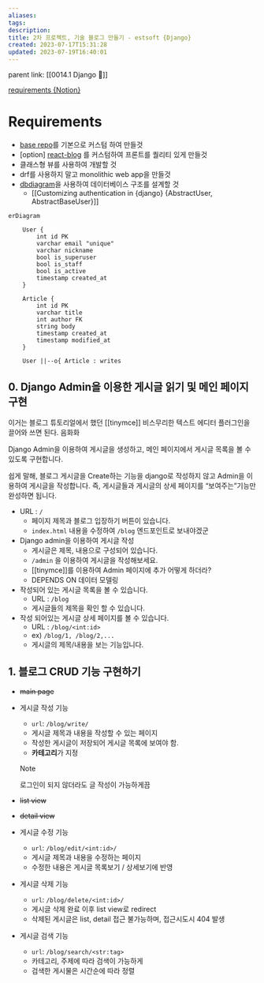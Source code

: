 ```yaml
---
aliases: 
tags: 
description:
title: 2차 프로젝트, 기술 블로그 만들기 - estsoft {Django}
created: 2023-07-17T15:31:28
updated: 2023-07-19T16:40:01
---
```


parent link: [[0014.1 Django 🎈]]

[requirements {Notion}](https://paullabworkspace.notion.site/Blog-2a7d87f563ad42f9a0382f523fae14e1)

# Requirements

- [base repo](https://github.com/weniv/BackendOrmi/tree/main/HTML-CSS/board_final)를 기본으로 커스텀 하여 만들것
- \[option\]  [react-blog](https://weniv.github.io/react-blog/) 를 커스텀하여 프론트를 퀄리티 있게 만들것
- 클래스형 뷰를 사용하여 개발할 것
- drf를 사용하지 말고 monolithic web app을 만들것
- [dbdiagram](https://dbdiagram.io/home)을 사용하여 데이터베이스 구조를 설계할 것
	- [[Customizing authentication in {django} {AbstractUser, AbstractBaseUser}]]

```mermaid
erDiagram

	User {
		int id PK
		varchar email "unique"
		varchar nickname
		bool is_superuser
		bool is_staff
		bool is_active
		timestamp created_at
	}

	Article {
		int id PK
		varchar title
		int author FK
		string body
		timestamp created_at
		timestamp modified_at
	}

	User ||--o{ Article : writes
```

## 0. Django Admin을 이용한 게시글 읽기 및 메인 페이지 구현

이거는 블로그 튜토리얼에서 했던 [[tinymce]] 비스무리한 텍스트 에디터 플러그인을 끌어와 쓰면 된다. 음화화

Django Admin을 이용하여 게시글을 생성하고, 메인 페이지에서 게시글 목록을 볼 수 있도록 구현합니다.

쉽게 말해, 블로그 게시글을 Create하는 기능을 django로 작성하지 않고 Admin을 이용하여 게시글을 작성합니다. 즉, 게시글들과 게시글의 상세 페이지를 “보여주는”기능만 완성하면 됩니다.

- URL : `/` 
	- 페이지 제목과 블로그 입장하기 버튼이 있습니다.
	- `index.html` 내용을 수정하여 `/blog` 엔드포인트로 보내야겠군
- Django admin을 이용하여 게시글 작성
	- 게시글은 제목, 내용으로 구성되어 있습니다.
	- `/admin` 을 이용하여 게시글을 작성해보세요.  
	- [[tinymce]]를 이용하여 Admin 페이지에 추가 어떻게 하더라?
	- DEPENDS ON 데이터 모델링
- 작성되어 있는 게시글 목록을 볼 수 있습니다.  
	- URL : `/blog`
	- 게시글들의 제목을 확인 할 수 있습니다.  
- 작성 되어있는 게시글 상세 페이지를 볼 수 있습니다.  
	- URL : `/blog/<int:id>`
	- ex) `/blog/1, /blog/2,...`
	- 게시글의 제목/내용을 보는 기능입니다.

## 1. 블로그 CRUD 기능 구현하기

- ~~main page~~
- 게시글 작성 기능
	- `url`: `/blog/write/`
	- 게시글 제목과 내용을 작성할 수 있는 페이지
	- 작성한 게시글이 저장되어 게시글 목록에 보여야 함.
	- **카테고리**가 지정

	> [!note]  
	>  로그인이 되지 않더라도 글 작성이 가능하게끔

- ~~list view~~
- ~~detail view~~
- 게시글 수정 기능
	- `url`: `/blog/edit/<int:id>/`
	- 게시글 제목과 내용을 수정하는 페이지
	- 수정한 내용은 게시글 목록보기 / 상세보기에 반영
- 게시글 삭제 기능
	- `url`: `/blog/delete/<int:id>/`
	- 게시글 삭제 완료 이후 list view로 redirect
	- 삭제된 게시글은 list, detail 접근 불가능하며, 접근시도시 404 발생
- 게시글 검색 기능
	- `url`: `/blog/search/<str:tag>`
	- 카테고리, 주제에 따라 검색이 가능하게
	- 검색한 게시물은 시간순에 따라 정렬
